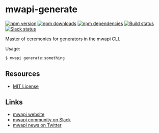 # mwapi-generate

[![npm version](https://img.shields.io/npm/v/mwapi-generate.svg)](https://www.npmjs.org/package/mwapi-generate)
[![npm downloads](https://img.shields.io/npm/dm/mwapi-generate.svg)](https://www.npmjs.org/package/mwapi-generate)
[![npm dependencies](https://david-dm.org/mwapi/mwapi-generate.svg)](https://david-dm.org/mwapi/mwapi-generate)
[![Build status](https://travis-ci.org/mwapi/mwapi-generate.svg?branch=master)](https://travis-ci.org/mwapi/mwapi-generate)
[![Slack status](http://mwapi-slack.herokuapp.com/badge.svg)](http://slack.mwapi.io)

Master of ceremonies for generators in the mwapi CLI.

Usage:

```bash
$ mwapi generate:something
```

## Resources

- [MIT License](LICENSE.md)

## Links

- [mwapi website](http://mwapi.io/)
- [mwapi community on Slack](http://slack.mwapi.io)
- [mwapi news on Twitter](https://twitter.com/mwapijs)

